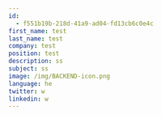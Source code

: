 ```yaml
---
id:
  - f551b19b-218d-41a9-ad04-fd13cb6c0e4c
first_name: test
last_name: test
company: test
position: test
description: ss
subject: ss
image: /img/BACKEND-icon.png
language: he
twitter: w
linkedin: w
---
```


